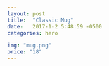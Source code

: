 ```yaml
---
layout: post
title:  "Classic Mug"
date:   2017-1-2 5:48:59 -0500
categories: hero

img: "mug.png"
price: "18"
---
```

